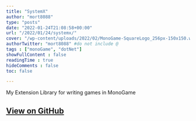 ```yaml
---
title: "SystemX"
author: "mort8088"
type: "posts"
date: "2022-01-24T21:08:58+00:00"
url: "/2022/01/24/systemx/"
cover: "/wp-content/uploads/2022/02/MonoGame-SquareLogo_256px-150x150.webp"
authorTwitter: "mort8088" #do not include @
tags : ["monoGame", "dotNet"]
showFullContent : false
readingTime : true
hideComments : false
toc: false

---
```


My Extension Library for writing games in MonoGame

## [View on GitHub][1]

 [1]: https://github.com/mort8088/SystemX
